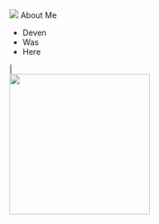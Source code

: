 


<!--
**imDevenW/imDevenW** is a ✨ _special_ ✨ repository because its `README.md` (this file) appears on your GitHub profile.

Here are some ideas to get you started:

- 🔭 I’m currently working on ...
- 🌱 I’m currently learning ...
- 👯 I’m looking to collaborate on ...
- 🤔 I’m looking for help with ...
- 💬 Ask me about ...
- 📫 How to reach me: ...
- 😄 Pronouns: ...
- ⚡ Fun fact: ...
-->

<img src="https://capsule-render.vercel.app/api?type=transparent&fontColor=D22B2B&height=150&section=header&text=Hi%20,%20I'm%20Deven&fontSize=70" />
About Me
<div>
  <ul>
    <li>Deven</li>
    <li>Was</li>
    <li>Here</li>
  </ul>
</div> | 
<div>
  <img
    src="https://media1.giphy.com/media/v1.Y2lkPTc5MGI3NjExajBwZmpqOW5nZm9kYzZocWtrNm5mNHBpc2c1d2YzdjNvOHJnMHpwdSZlcD12MV9pbnRlcm5hbF9naWZfYnlfaWQmY3Q9Zw/4ilFRqgbzbx4c/giphy.gif"
    style="width:250px; height:auto; margin-left:auto;">
</div>
